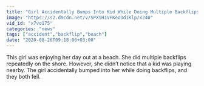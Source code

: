 ```yaml
---
title: "Girl Accidentally Bumps Into Kid While Doing Multiple Backflips"
image: "https://s2.dmcdn.net/v/SPXSH1VFKeoUd1Klp/x240"
vid_id: "x7vo175"
categories: "news"
tags: ["accident","backflip","beach"]
date: "2020-08-26T09:18:06+03:00"
---
```

This girl was enjoying her day out at a beach. She did multiple backflips repeatedly on the shore. However, she didn’t notice that a kid was playing nearby. The girl accidentally bumped into her while doing backflips, and they both fell.

